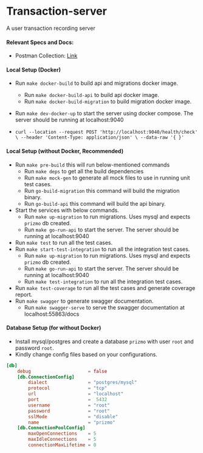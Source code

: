 # Transaction-server
A user transaction recording server
#### Relevant Specs and Docs:
- Postman Collection: [Link](https://documenter.getpostman.com/view/14037306/2sA2xpR8ns)

#### Local Setup (Docker)

- Run `make docker-build` to build api and migrations docker image.
  - Run `make docker-build-api` to build api docker image.
  - Run `make docker-build-migration` to build migration docker image.
  
- Run `make dev-docker-up` to start the server using docker compose. The server should be running at localhost:9040
- `curl --location --request POST 'http://localhost:9040/health/check' \
  --header 'Content-Type: application/json' \
  --data-raw '{ }'`

#### Local Setup (without Docker, Recommended)
- Run `make pre-build` this will run below-mentioned commands
    - Run `make deps` to get all the build dependencies
    - Run `make mock-gen` to generate all mock files to use in running unit test cases.
    - Run `go-build-migration` this command will build the migration binary.
    - Run `go-build-api` this command will build the api binary.
- Start the services with below commands.
    - Run `make up-migration` to run migrations. Uses mysql and expects `prizmo` db created.
    - Run `make go-run-api` to start the server. The server should be running at localhost:9040
- Run `make test` to run all the test cases.
- Run `make start-test-integration` to run all the integration test cases.
    - Run `make up-migration` to run migrations. Uses mysql and expects `prizmo` db created.
    - Run `make go-run-api` to start the server. The server should be running at localhost:9040
    - Run `make test-integration` to run all the integration test cases.
- Run `make test-coverage` to run all the test cases and generate coverage report.
- Run `make swagger` to generate swagger documentation.
   - Run `make swagger-serve` to serve the swagger documentation at localhost:55863/docs

#### Database Setup (for without Docker)

- Install mysql/postgres and create a database `prizmo` with user `root` and password `root`.
- Kindly change config files based on your configurations.

```toml
[db]
    debug                     = false
    [db.ConnectionConfig]
        dialect               = "postgres/mysql"
        protocol              = "tcp"
        url                   = "localhost"
        port                  =  5432
        username              = "root"
        password              = "root"
        sslMode               = "disable"
        name                  = "prizmo"
    [db.ConnectionPoolConfig]
        maxOpenConnections    = 5
        maxIdleConnections    = 5
        connectionMaxLifetime = 0
```
